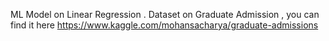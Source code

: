 ML Model on Linear Regression .
Dataset on Graduate Admission ,
you can find it here
https://www.kaggle.com/mohansacharya/graduate-admissions
